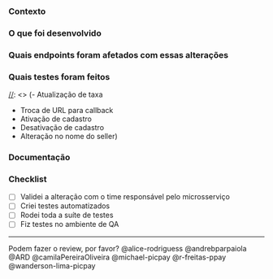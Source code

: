 ### Contexto
[//]: <> (O time de operações tem a necessidade de efetuar algumas atualizações em dados do seller dentro do e-commerce.)

### O que foi desenvolvido
[//]: <> (Criado endpoint para atualização de seller)

### Quais endpoints foram afetados com essas alterações
[//]: <> (PATCH /ecommerce/seller)

### Quais testes foram feitos
[//]: <> (- Atualização de taxa
- Troca de URL para callback
- Ativação de cadastro
- Desativação de cadastro
- Alteração no nome do seller)

### Documentação
[//]: [Link](https://docs.google.com/)

### Checklist
- [ ] Validei a alteração com o time responsável pelo microsserviço
- [ ] Criei testes automatizados
- [ ] Rodei toda a suíte de testes
- [ ] Fiz testes no ambiente de QA

---
[//]: <> (Deixe a linha abaixo para cada code owner ser notificado)
Podem fazer o review, por favor?
@alice-rodriguess @andrebparpaiola @ARD @camilaPereiraOliveira @michael-picpay @r-freitas-ppay @wanderson-lima-picpay
